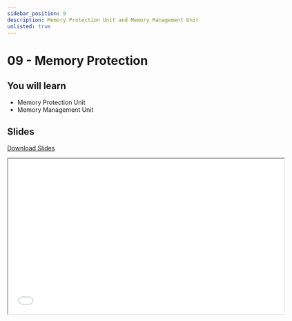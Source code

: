 ```yaml
---
sidebar_position: 9
description: Memory Protection Unit and Memory Management Unit
unlisted: true
---
```


# 09 - Memory Protection

## You will learn

- Memory Protection Unit
- Memory Management Unit

## Slides

[Download Slides](/slides/fils_en/09/ma-09.pdf)

<iframe src="/slides/fils_en/09" width="640" height="360"></iframe>
